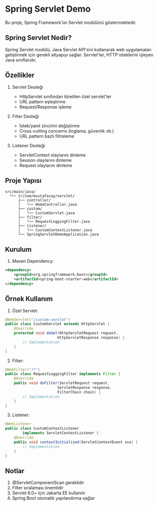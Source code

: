 # Spring Servlet Demo

Bu proje, Spring Framework'ün Servlet modülünü göstermektedir.

## Spring Servlet Nedir?

Spring Servlet modülü, Java Servlet API'sini kullanarak web uygulamaları geliştirmek için gerekli altyapıyı sağlar. Servlet'ler, HTTP isteklerini işleyen Java sınıflarıdır.

## Özellikler

1. Servlet Desteği
   - HttpServlet sınıfından türetilen özel servlet'ler
   - URL pattern eşleştirme
   - Request/Response işleme

2. Filter Desteği
   - İstek/yanıt zincirini değiştirme
   - Cross-cutting concerns (loglama, güvenlik vb.)
   - URL pattern bazlı filtreleme

3. Listener Desteği
   - ServletContext olaylarını dinleme
   - Session olaylarını dinleme
   - Request olaylarını dinleme

## Proje Yapısı

```
src/main/java/
  └── tr/com/mustafacay/servlet/
      ├── controller/
      │   └── HomeController.java
      ├── custom/
      │   └── CustomServlet.java
      ├── filter/
      │   └── RequestLoggingFilter.java
      ├── listener/
      │   └── CustomContextListener.java
      └── SpringServletDemoApplication.java
```

## Kurulum

1. Maven Dependency:
```xml
<dependency>
    <groupId>org.springframework.boot</groupId>
    <artifactId>spring-boot-starter-web</artifactId>
</dependency>
```

## Örnek Kullanım

1. Özel Servlet:
```java
@WebServlet("/custom-servlet")
public class CustomServlet extends HttpServlet {
    @Override
    protected void doGet(HttpServletRequest request, 
                        HttpServletResponse response) {
        // Implementation
    }
}
```

2. Filter:
```java
@WebFilter("/*")
public class RequestLoggingFilter implements Filter {
    @Override
    public void doFilter(ServletRequest request, 
                        ServletResponse response, 
                        FilterChain chain) {
        // Implementation
    }
}
```

3. Listener:
```java
@WebListener
public class CustomContextListener 
        implements ServletContextListener {
    @Override
    public void contextInitialized(ServletContextEvent sce) {
        // Implementation
    }
}
```

## Notlar

1. @ServletComponentScan gereklidir
2. Filter sıralaması önemlidir
3. Servlet 6.0+ için Jakarta EE kullanılır
4. Spring Boot otomatik yapılandırma sağlar 